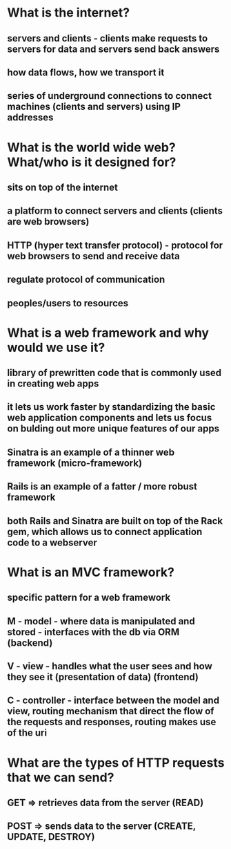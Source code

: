 # What is the internet?
## servers and clients - clients make requests to servers for data and servers send back answers
## how data flows, how we transport it
## series of underground connections to connect machines (clients and servers) using IP addresses

# What is the world wide web? What/who is it designed for?
## sits on top of the internet
## a platform to connect servers and clients (clients are web browsers)
## HTTP (hyper text transfer protocol) - protocol for web browsers to send and receive data
## regulate protocol of communication
## peoples/users to resources

# What is a web framework and why would we use it?
## library of prewritten code that is commonly used in creating web apps
## it lets us work faster by standardizing the basic web application components and lets us focus on bulding out more unique features of our apps
## Sinatra is an example of a thinner web framework (micro-framework)
## Rails is an example of a fatter / more robust framework
## both Rails and Sinatra are built on top of the Rack gem, which allows us to connect application code to a webserver

# What is an MVC framework?
## specific pattern for a web framework
## M - model - where data is manipulated and stored - interfaces with the db via ORM (backend)
## V - view - handles what the user sees and how they see it (presentation of data) (frontend)
## C - controller - interface between the model and view, routing mechanism that direct the flow of the requests and responses, routing makes use of the uri

# What are the types of HTTP requests that we can send?
## GET => retrieves data from the server (READ)
## POST => sends data to the server (CREATE, UPDATE, DESTROY)